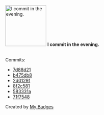 <img src="https://my-badges.github.io/my-badges/evening-commits.png" alt="I commit in the evening." title="I commit in the evening." width="128">
<strong>I commit in the evening.</strong>
<br><br>

Commits:

- <a href="https://github.com/dwesh163/todo/commit/7d88d215b0c858b8ecbe755aabeae5080a4f73eb">7d88d21</a>
- <a href="https://github.com/dwesh163/todo/commit/b475db82f91b3e32fe96fbf637bca660fb4e7c89">b475db8</a>
- <a href="https://github.com/dwesh163/todo/commit/2d0129f9feabf8d9875ce70eb3b09655bb129279">2d0129f</a>
- <a href="https://github.com/dwesh163/API-ICT/commit/8f2c581932ba59b071e1118d6688c6ba1ba9e394">8f2c581</a>
- <a href="https://github.com/dwesh163/API-ICT/commit/583331ad3f2916a46ed768151c786e7a66294a83">583331a</a>
- <a href="https://github.com/dwesh163/API-ICT/commit/71f7548bbc15177bf881a4d7c712737231e05254">71f7548</a>


Created by <a href="https://github.com/my-badges/my-badges">My Badges</a>